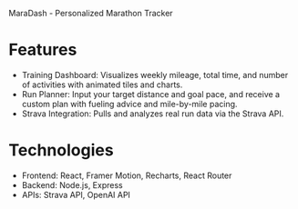MaraDash - Personalized Marathon Tracker 

# Features
- Training Dashboard: Visualizes weekly mileage, total time, and number of activities with animated tiles and charts.
- Run Planner: Input your target distance and goal pace, and receive a custom plan with fueling advice and mile-by-mile pacing.
- Strava Integration: Pulls and analyzes real run data via the Strava API.

# Technologies

- Frontend: React, Framer Motion, Recharts, React Router
- Backend: Node.js, Express
- APIs: Strava API, OpenAI API
  


